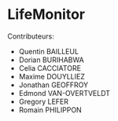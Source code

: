 LifeMonitor
============

Contributeurs:  

* Quentin BAILLEUL
* Dorian BURIHABWA
* Celia CACCIATORE
* Maxime DOUYLLIEZ
* Jonathan GEOFFROY
* Edmond VAN-OVERTVELDT
* Gregory LEFER
* Romain PHILIPPON
